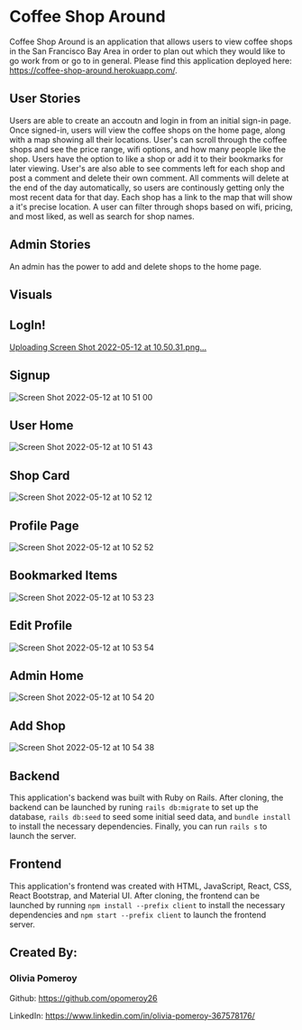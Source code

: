 # Coffee Shop Around
Coffee Shop Around is an application that allows users to view coffee shops in the San Francisco Bay Area in order to plan out which they would like to go work from or go to in general. Please find this application deployed here: https://coffee-shop-around.herokuapp.com/. 

## User Stories
Users are able to create an accoutn and login in from an initial sign-in page. Once signed-in, users will view the coffee shops on the home page, along with a map showing all their locations. User's can scroll through the coffee shops and see the price range, wifi options, and how many people like the shop. Users have the option to like a shop or add it to their bookmarks for later viewing. User's are also able to see comments left for each shop and post a comment and delete their own comment. All comments will delete at the end of the day automatically, so users are continously getting only the most recent data for that day. Each shop has a link to the map that will show a it's precise location. A user can filter through shops based on wifi, pricing, and most liked, as well as search for shop names.

## Admin Stories
An admin has the power to add and delete shops to the home page.


## Visuals

## LogIn!
[Uploading Screen Shot 2022-05-12 at 10.50.31.png…]()

## Signup
![Screen Shot 2022-05-12 at 10 51 00](https://user-images.githubusercontent.com/95717751/168137742-75a495f5-765c-4982-9195-b2a808999e99.png)

## User Home
![Screen Shot 2022-05-12 at 10 51 43](https://user-images.githubusercontent.com/95717751/168137861-8630985d-e23e-4aaa-9bd9-0c122277cb66.png)

## Shop Card
![Screen Shot 2022-05-12 at 10 52 12](https://user-images.githubusercontent.com/95717751/168137962-f9e11089-c884-4d40-a22f-9f01b572ded1.png)

## Profile Page 
![Screen Shot 2022-05-12 at 10 52 52](https://user-images.githubusercontent.com/95717751/168138053-15d436d4-2dd0-4311-808e-550fd2f69750.png)

## Bookmarked Items
![Screen Shot 2022-05-12 at 10 53 23](https://user-images.githubusercontent.com/95717751/168138138-f54f72aa-b155-4699-8952-0cb2631e7d82.png)

## Edit Profile
![Screen Shot 2022-05-12 at 10 53 54](https://user-images.githubusercontent.com/95717751/168138215-d3079868-43c6-44d1-978c-0ec78ff0257a.png)

## Admin Home
![Screen Shot 2022-05-12 at 10 54 20](https://user-images.githubusercontent.com/95717751/168138289-c70647cd-0fd6-4533-8630-41897eabf2e9.png)

## Add Shop
![Screen Shot 2022-05-12 at 10 54 38](https://user-images.githubusercontent.com/95717751/168138349-5fa8da1a-ee01-49cf-82e4-32b5854aceef.png)


## Backend
This application's backend was built with Ruby on Rails. After cloning, the backend can be launched by runing `rails db:migrate` to set up the database, `rails db:seed` to seed some initial seed data, and `bundle install` to install the necessary dependencies. Finally, you can run `rails s` to launch the server.

## Frontend
This application's frontend was created with HTML, JavaScript, React, CSS, React Bootstrap, and Material UI. After cloning, the frontend can be launched by running `npm install --prefix client` to install the necessary dependencies and `npm start --prefix client` to launch the frontend server. 

## Created By:

### Olivia Pomeroy

Github: https://github.com/opomeroy26

LinkedIn: https://www.linkedin.com/in/olivia-pomeroy-367578176/
